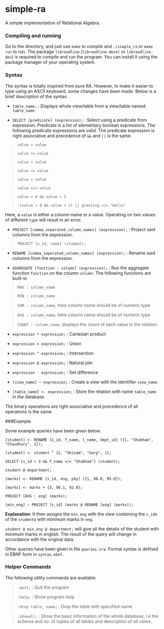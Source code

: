 # simple-ra
A simple implementation of Relational Algebra.

### Compiling and running

Go to the directory, and just use `make` to compile and `./simple_ra` or `make run` to run. The package `libreadline` (`libreadline-devel` or `libreadline-dev`) is required to compile and run the program. You can install it using the package manager of your operating system.

### Syntax

The syntax is totally inspired from pure RA. However, to make it easier to type using an ASCII
keyboard, some changes have been made. Below is a brief description of the syntax.

* `table_name;` : Displays whole view/table from a view/table named `table_name`

* `SELECT [predicate] (expression);` : Select using a predicate from expression. Predicate is a list of elementary boolean expressions. The following predicate expressions are valid. The predicate expression is right associative and precedence of `&&` and `||` is the same.

>`value > value`

>`value >= value`

>`value < value`

>`value <= value`

>`value = value`

>`value =/= value`

>`value > 4 && value < 3`

>`!(value > 4 && value < 3) || greeting =/= "Hello" `

Here, a `value` is either a column name or a value. Operating on two values of different `type` will result in an error.

* `PROJECT [comma_seperated_column_names] (expression);` : Project said columns from the expression.

>`PROJECT [s_id, name] (student);`

* `RENAME [comma_seperated_column_names] (expression);` : Rename said columns from the expression.

* `AGGREGATE [function : column] (expression);` : Run the aggregate function `function` on the column `column`. The following functions are built-in

>`MAX : column_name`

>`MIN : column_name`

>`SUM : column_name`, here column name should be of numeric type

>`AVG : column_name`, here column name should be of numeric type

>`COUNT : column_name`, displays the count of each value in the relation.

* `expression * expression;` : Cartesian product

* `expression + expression;` : Union

* `expression ^ expression;` : Intersection

* `expression @ expression;` : Natural join

* `expression - expression;` : Set difference

* `[view_name] ~ expression;` : Create a view with the identifier `view_name`.

* `[table_name] <- expression;` : Store the relation with name `table_name` in the database.

The binary operations are right associative and precedence of all operations is the same.

###Example

Some example queries have been given below.

`[student] <- RENAME [s_id, f_name, l_name, dept_id] ({1, "Shubham", "Chaudhary", 1});`

`[student] <- student ^ {2, "Shivam", "Garg", 1};`

`SELECT [s_id > 3 && f_name =/= "Shubham"] (student);`

`student @ department;`

`[marks] <- RENAME [s_id, eng, phy] ({1, 98.0, 95.0});`

`[marks] <- marks + {3, 98.1, 92.0};`

`PROJECT [AVG : eng] (marks);`

`[min_eng] ~ PROJECT [s_id] (marks @ RENAME [eng] (marks));`

__Explanation__: It then assigns the `min_eng` with the view containing the `s_id`s of the `student`s with minimum marks in `eng`.

`student @ min_eng @ department;` will give all the details of the student with minimum marks in english. The result of the query will change in accordance with the original data.

Other queries have been given in file `queries.sra`. Formal syntax is defined in EBNF form in `syntax.ebnf`.

### Helper Commands

The following utility commands are available

> `:quit;` : Quit the program

> `:help;` : Show program help

> `:drop table_ name;` : Drop the table with specified name

> `:showall;` : Show the basic information of the whole database, i.e the schema and no. of tuples of all tables and description of all views.
